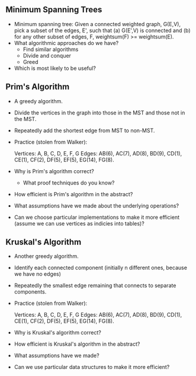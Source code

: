 Minimum Spanning Trees
---------------------

* Minimum spanning tree: Given a connected weighted graph, G(E,V), pick a
  subset of the edges, E', such that (a) G(E',V) is connected and (b)
  for any other subset of edges, F, weightsum(F) >= weightsum(E).
* What algorithmic approaches do we have?
    * Find similar algorithms
    * Divide and conquer
    * Greed
* Which is most likely to be useful?

Prim's Algorithm
----------------

* A greedy algorithm.
* Divide the vertices in the graph into those in the MST and those not
  in the MST.
* Repeatedly add the shortest edge from MST to non-MST.
* Practice (stolen from Walker):

     Vertices: A, B, C, D, E, F, G
     Edges: AB(6), AC(7), AD(8), BD(9), CD(1), CE(1), CF(2), DF(5),
     EF(5), EG(14), FG(8).

* Why is Prim's algorithm correct?
    * What proof techniques do you know?
* How efficient is Prim's algorithm in the abstract?
* What assumptions have we made about the underlying operations?
* Can we choose particular implementations to make it more efficient
  (assume we can use vertices as indicies into tables)?

Kruskal's Algorithm
-------------------

* Another greedy algorithm.
* Identify each connected component (initially n different ones, because 
  we have no edges)
* Repeatedly the smallest edge remaining that connects to separate components.
* Practice (stolen from Walker):

     Vertices: A, B, C, D, E, F, G
     Edges: AB(6), AC(7), AD(8), BD(9), CD(1), CE(1), CF(2), DF(5),
     EF(5), EG(14), FG(8).

* Why is Kruskal's algorithm correct?
* How efficient is Kruskal's algorithm in the abstract?
* What assumptions have we made?
* Can we use particular data structures to make it more efficient?
